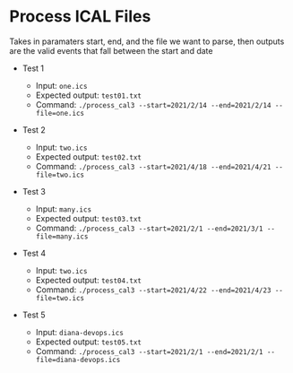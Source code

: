 # Process ICAL Files
Takes in paramaters start, end, and the file we want to parse, then outputs are the valid events that fall between the start and date

* Test 1
    * Input: `one.ics`
    * Expected output: `test01.txt`
    * Command: `./process_cal3 --start=2021/2/14 --end=2021/2/14 --file=one.ics`

* Test 2
    * Input: `two.ics`
    * Expected output: `test02.txt`
    * Command: `./process_cal3 --start=2021/4/18 --end=2021/4/21 --file=two.ics`

* Test 3
    * Input: `many.ics`
    * Expected output: `test03.txt`
    * Command: `./process_cal3 --start=2021/2/1 --end=2021/3/1 --file=many.ics`

* Test 4
    * Input: `two.ics`
    * Expected output: `test04.txt`
    * Command: `./process_cal3 --start=2021/4/22 --end=2021/4/23 --file=two.ics`

* Test 5
    * Input: `diana-devops.ics`
    * Expected output: `test05.txt`
    * Command: `./process_cal3 --start=2021/2/1 --end=2021/2/1 --file=diana-devops.ics`

